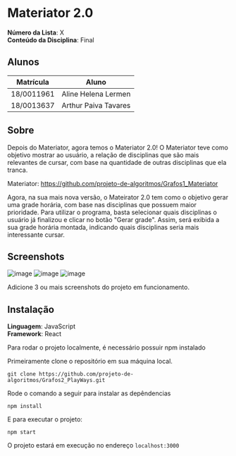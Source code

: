 # Materiator 2.0

**Número da Lista**: X<br>
**Conteúdo da Disciplina**: Final

## Alunos
|Matrícula | Aluno |
| -- | -- |
| 18/0011961  |  Aline Helena Lermen |
| 18/0013637  |  Arthur Paiva Tavares |

## Sobre 
Depois do Materiator, agora temos o Materiator 2.0! 
O Materiator teve como objetivo mostrar ao usuário, a relação de disciplinas que são mais relevantes de cursar, com base na quantidade de outras disciplinas que ela tranca. 

Materiator: https://github.com/projeto-de-algoritmos/Grafos1_Materiator

Agora, na sua mais nova versão, o Mateirator 2.0 tem como o objetivo gerar uma grade horária, com base nas disciplinas que possuem maior prioridade. Para utilizar o programa, basta selecionar quais disciplinas o usuário já finalizou e clicar no botão "Gerar grade". Assim, será exibida a sua grade horária montada, indicando quais disciplinas seria mais interessante cursar.

## Screenshots

![image](https://user-images.githubusercontent.com/38506981/138802123-27d37ee3-93e5-47da-a689-bda9d28913c1.png)
![image](https://user-images.githubusercontent.com/38506981/138802140-fc311ef0-8044-40e3-9eaa-3a73d3c4604a.png)
![image](https://user-images.githubusercontent.com/38506981/138802194-3514384d-23a8-4cfe-a21d-c52698231a4f.png)


Adicione 3 ou mais screenshots do projeto em funcionamento.

## Instalação
**Linguagem**: JavaScript<br>
**Framework**: React<br>

Para rodar o projeto localmente, é necessário possuir npm instalado

Primeiramente clone o repositório em sua máquina local.

```
git clone https://github.com/projeto-de-algoritmos/Grafos2_PlayWays.git
```

Rode o comando a seguir para instalar as depêndencias

```
npm install
```

E para executar o projeto:

```
npm start
```

O projeto estará em execução no endereço `localhost:3000`



